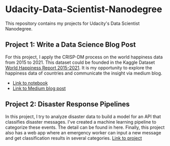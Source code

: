 # Udacity-Data-Scientist-Nanodegree

This repository contains my projects for Udacity's Data Scientist Nanodegree.

## Project 1: Write a Data Science Blog Post

For this project, I apply the CRISP-DM process on the world happiness data from 2015 to 2021. This dataset could be founded in the Kaggle Dataset [World Happiness Report 2015-2021](https://www.kaggle.com/mathurinache/world-happiness-report-20152021). It is my opportunity to explore the happiness data of countries and communicate the insight via medium blog.

- [Link to notebook](https://github.com/nguyenduchuyvn/my_nanodegrees-/blob/c9a383959a340d664b70cb70b8efd0a9cd3b9e7c/MyFirstProject/World_Happiness_Report_2015_2021_v2.ipynb)
- [Link to Medium blog post](https://medium.com/@nguyenduchuyvn/hapiness-around-the-world-441b7b115eff)

## Project 2: Disaster Response Pipelines
In this project, I try to analyze disaster data to build a model for an API that classifies disaster messages. I've created a machine learning pipeline to categorize these events. The detail can be found in here. Finally, this project also has a web app where an emergency worker can input a new message and get classification results in several categories. [Link to project](https://github.com/nguyenduchuyvn/my_nanodegrees-/tree/main/MySecondProject)
